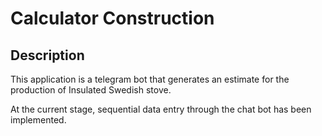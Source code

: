 # Calculator Construction

## Description
This application is a telegram bot that generates an estimate for the production of Insulated Swedish stove.

At the current stage, sequential data entry through the chat bot has been implemented.

